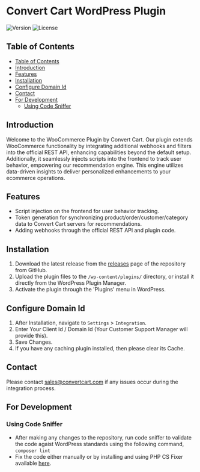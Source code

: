# Convert Cart WordPress Plugin

![Version](https://img.shields.io/badge/version-1.2.3-blue.svg)
![License](https://img.shields.io/badge/license-Proprietary-red.svg)

## Table of Contents
  - [Table of Contents](#table-of-contents)
  - [Introduction](#introduction)
  - [Features](#features)
  - [Installation](#installation)
  - [Configure Domain Id](#configure-domain-id)
  - [Contact](#contact)
  - [For Development](#for-development)
    - [Using Code Sniffer](#using-code-sniffer)

## Introduction

Welcome to the WooCommerce Plugin by Convert Cart. Our plugin extends WooCommerce functionality by integrating additional webhooks and filters into the official REST API, enhancing capabilities beyond the default setup. Additionally, it seamlessly injects scripts into the frontend to track user behavior, empowering our recommendation engine. This engine utilizes data-driven insights to deliver personalized enhancements to your ecommerce operations.

## Features

- Script injection on the frontend for user behavior tracking.
- Token generation for synchronizing product/order/customer/category data to Convert Cart servers for recommendations.
- Adding webhooks through the official REST API and plugin code.

## Installation

1. Download the latest release from the [releases](https://github.com/convert-cart/magento2-plugin/-/releases) page of the repository from GitHub.
2. Upload the plugin files to the `/wp-content/plugins/` directory, or install it directly from the WordPress Plugin Manager.
3. Activate the plugin through the 'Plugins' menu in WordPress.

## Configure Domain Id

1. After Installation, navigate to `Settings` > `Integration`.
2. Enter Your Client Id / Domain Id (Your Customer Support Manager will provide this).
3. Save Changes.
4. If you have any caching plugin installed, then please clear its Cache.

## Contact

Please contact [sales@convertcart.com](mailto:sales@convertcart.com) if any issues occur during the integration process.

## For Development

### Using Code Sniffer

- After making any changes to the repository, run code sniffer to validate the code agaist WordPress standards using the following command,
  `composer lint`
- Fix the code either manually or by installing and using PHP CS Fixer available [here](https://github.com/PHP-CS-Fixer/PHP-CS-Fixer).